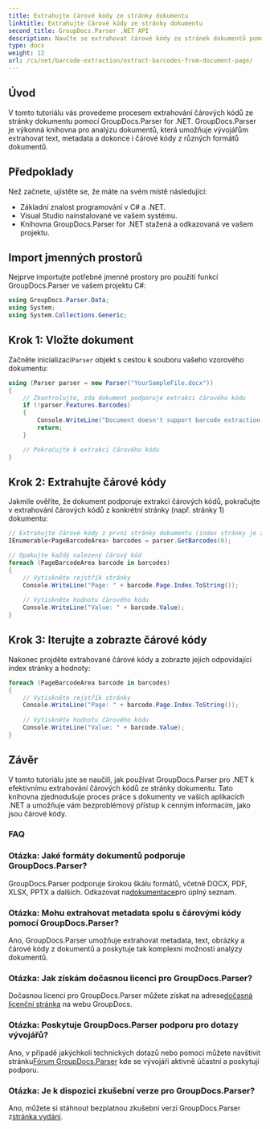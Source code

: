 ```yaml
---
title: Extrahujte čárové kódy ze stránky dokumentu
linktitle: Extrahujte čárové kódy ze stránky dokumentu
second_title: GroupDocs.Parser .NET API
description: Naučte se extrahovat čárové kódy ze stránek dokumentů pomocí GroupDocs.Parser for .NET. Tento tutoriál poskytuje podrobné pokyny pro extrakci čárového kódu.
type: docs
weight: 12
url: /cs/net/barcode-extraction/extract-barcodes-from-document-page/
---
```

## Úvod
V tomto tutoriálu vás provedeme procesem extrahování čárových kódů ze stránky dokumentu pomocí GroupDocs.Parser for .NET. GroupDocs.Parser je výkonná knihovna pro analýzu dokumentů, která umožňuje vývojářům extrahovat text, metadata a dokonce i čárové kódy z různých formátů dokumentů.
## Předpoklady

Než začnete, ujistěte se, že máte na svém místě následující:
- Základní znalost programování v C# a .NET.
- Visual Studio nainstalované ve vašem systému.
- Knihovna GroupDocs.Parser for .NET stažená a odkazovaná ve vašem projektu.
## Import jmenných prostorů
Nejprve importujte potřebné jmenné prostory pro použití funkcí GroupDocs.Parser ve vašem projektu C#:

```csharp
using GroupDocs.Parser.Data;
using System;
using System.Collections.Generic;
```
## Krok 1: Vložte dokument

 Začněte inicializací`Parser` objekt s cestou k souboru vašeho vzorového dokumentu:

```csharp
using (Parser parser = new Parser("YourSampleFile.docx"))
{
    // Zkontrolujte, zda dokument podporuje extrakci čárového kódu
    if (!parser.Features.Barcodes)
    {
        Console.WriteLine("Document doesn't support barcode extraction.");
        return;
    }

    // Pokračujte k extrakci čárového kódu
}
```
## Krok 2: Extrahujte čárové kódy

Jakmile ověříte, že dokument podporuje extrakci čárových kódů, pokračujte v extrahování čárových kódů z konkrétní stránky (např. stránky 1) dokumentu:

```csharp
// Extrahujte čárové kódy z první stránky dokumentu (index stránky je založen na 0)
IEnumerable<PageBarcodeArea> barcodes = parser.GetBarcodes(0);

// Opakujte každý nalezený čárový kód
foreach (PageBarcodeArea barcode in barcodes)
{
    // Vytiskněte rejstřík stránky
    Console.WriteLine("Page: " + barcode.Page.Index.ToString());
    
    // Vytiskněte hodnotu čárového kódu
    Console.WriteLine("Value: " + barcode.Value);
}
```
## Krok 3: Iterujte a zobrazte čárové kódy

Nakonec projděte extrahované čárové kódy a zobrazte jejich odpovídající index stránky a hodnoty:

```csharp
foreach (PageBarcodeArea barcode in barcodes)
{
    // Vytiskněte rejstřík stránky
    Console.WriteLine("Page: " + barcode.Page.Index.ToString());
    
    // Vytiskněte hodnotu čárového kódu
    Console.WriteLine("Value: " + barcode.Value);
}
```
## Závěr

V tomto tutoriálu jste se naučili, jak používat GroupDocs.Parser pro .NET k efektivnímu extrahování čárových kódů ze stránky dokumentu. Tato knihovna zjednodušuje proces práce s dokumenty ve vašich aplikacích .NET a umožňuje vám bezproblémový přístup k cenným informacím, jako jsou čárové kódy.

### FAQ

### Otázka: Jaké formáty dokumentů podporuje GroupDocs.Parser?
 GroupDocs.Parser podporuje širokou škálu formátů, včetně DOCX, PDF, XLSX, PPTX a dalších. Odkazovat na[dokumentace](https://reference.groupdocs.com/parser/net/)pro úplný seznam.

### Otázka: Mohu extrahovat metadata spolu s čárovými kódy pomocí GroupDocs.Parser?
Ano, GroupDocs.Parser umožňuje extrahovat metadata, text, obrázky a čárové kódy z dokumentů a poskytuje tak komplexní možnosti analýzy dokumentů.

### Otázka: Jak získám dočasnou licenci pro GroupDocs.Parser?
 Dočasnou licenci pro GroupDocs.Parser můžete získat na adrese[dočasná licenční stránka](https://purchase.groupdocs.com/temporary-license/) na webu GroupDocs.

### Otázka: Poskytuje GroupDocs.Parser podporu pro dotazy vývojářů?
 Ano, v případě jakýchkoli technických dotazů nebo pomoci můžete navštívit stránku[Fórum GroupDocs.Parser](https://forum.groupdocs.com/c/parser/17) kde se vývojáři aktivně účastní a poskytují podporu.

### Otázka: Je k dispozici zkušební verze pro GroupDocs.Parser?
 Ano, můžete si stáhnout bezplatnou zkušební verzi GroupDocs.Parser z[stránka vydání](https://releases.groupdocs.com/).